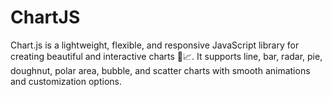 # ChartJS
Chart.js is a lightweight, flexible, and responsive JavaScript library for creating beautiful and interactive charts 🎨📈. It supports line, bar, radar, pie, doughnut, polar area, bubble, and scatter charts with smooth animations and customization options.
